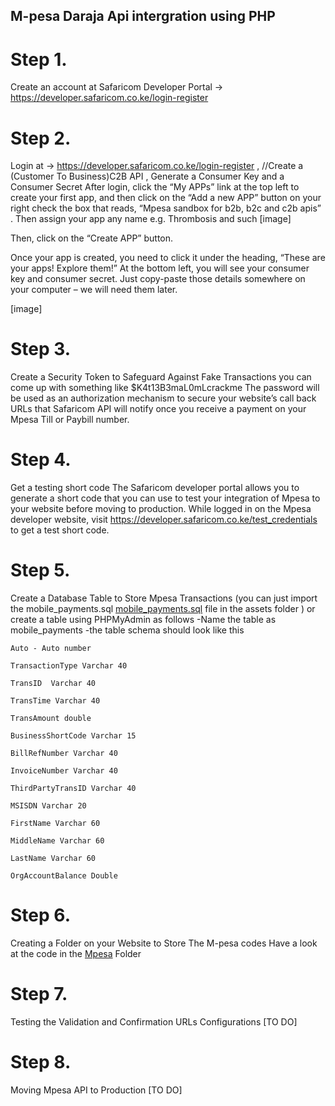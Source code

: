 ## M-pesa Daraja Api  intergration using PHP
# Step 1.
Create an account at Safaricom Developer Portal -> https://developer.safaricom.co.ke/login-register
# Step 2.
Login at -> https://developer.safaricom.co.ke/login-register ,
//Create a (Customer To Business)C2B API , Generate a Consumer Key and a Consumer Secret
After login, click the “My APPs” link at the top left to create your first app, and then click on the “Add a new APP” button on your right
check the box that reads, “Mpesa sandbox for b2b, b2c and c2b apis” . Then assign your app any name e.g. Thrombosis and such
[image]

Then, click on the “Create APP” button.

Once your app is created, you need to click it under the heading, “These are your apps! Explore them!”
At the bottom left, you will see your consumer key and consumer secret. Just copy-paste those details somewhere on your computer – we will need them later.

[image]

# Step 3.
Create a Security Token to Safeguard Against Fake Transactions
you can come up with something like  $K4t13B3maL0mLcrackme
The password will be used as an authorization mechanism to secure your website’s call back URLs that Safaricom API will notify once you receive a payment on your Mpesa Till or Paybill number.

# Step 4.
Get a testing short code
The Safaricom developer portal allows you to generate a short code that you can use to test your integration of Mpesa to your website before moving to production.
While logged in on the Mpesa developer website, visit https://developer.safaricom.co.ke/test_credentials to get a  test short code.

# Step 5.
Create a Database Table to Store Mpesa Transactions
(you can just import the mobile_payments.sql [mobile_payments.sql](assets/mobile_payments.sql) file in the assets folder ) or create a table using PHPMyAdmin as follows
-Name the table as mobile_payments
-the table schema should look like this

```
Auto - Auto number

TransactionType Varchar 40

TransID  Varchar 40

TransTime Varchar 40

TransAmount double

BusinessShortCode Varchar 15

BillRefNumber Varchar 40

InvoiceNumber Varchar 40

ThirdPartyTransID Varchar 40

MSISDN Varchar 20

FirstName Varchar 60

MiddleName Varchar 60

LastName Varchar 60

OrgAccountBalance Double
```

# Step 6.
 Creating a Folder on your Website to Store The M-pesa codes
 Have a look at the code in the [Mpesa](Mpesa)  Folder
 
 # Step 7.
  Testing the Validation and Confirmation URLs Configurations
  [TO DO]
 
 # Step 8.
  Moving Mpesa API to Production
  [TO DO]
